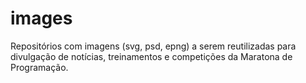 # images
Repositórios com imagens (svg, psd, epng) a serem reutilizadas para divulgação de notícias, treinamentos e competições da Maratona de Programação.
